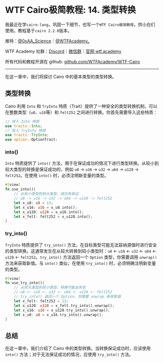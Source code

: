 # WTF Cairo极简教程: 14. 类型转换

我最近在学`cairo-lang`，巩固一下细节，也写一个`WTF Cairo极简教程`，供小白们使用。教程基于`cairo 2.2.0`版本。

推特：[@0xAA_Science](https://twitter.com/0xAA_Science)｜[@WTFAcademy_](https://twitter.com/WTFAcademy_)

WTF Academy 社群：[Discord](https://discord.gg/5akcruXrsk)｜[微信群](https://docs.google.com/forms/d/e/1FAIpQLSe4KGT8Sh6sJ7hedQRuIYirOoZK_85miz3dw7vA1-YjodgJ-A/viewform?usp=sf_link)｜[官网 wtf.academy](https://wtf.academy)

所有代码和教程开源在 github: [github.com/WTFAcademy/WTF-Cairo](https://github.com/WTFAcademy/WTF-Cairo)

---

在这一章中，我们将探讨 Cairo 中的基本类型的类型转换。

## 类型转换

Cairo 利用 `Into` 和 `TryInto` 特质（Trait）提供了一种安全的类型转换机制，可以在整数类型（`u8`、`u16`等）和 `felt252` 之间进行转换。你首先需要导入这些特质：

```rust
// 导入 Into 特质
use traits::Into;
// 导入 TryInto 特质
use traits::TryInto;
use option::OptionTrait;
```

### into()

`Into` 特质提供了 `into()` 方法，用于在保证成功的情况下进行类型转换。从较小到较大类型的转换是保证成功的，例如 `u8` -> `u16` -> `u32` -> `u64` -> `u128` -> `felt252`。在使用 `into()` 时，必须注明新变量的类型。

```rust
#[view]
fn use_into(){
    // 从较小类型到较大类型，成功有保证
    // u8 -> u16 -> u32 -> u64 -> u128 -> felt252
    let x_u8: u8 = 13;
    let x_u16: u16 = x_u8.into();
    let x_u128: u128 = x_u16.into();
    let x_felt: felt252 = x_u128.into();
}
```

### try_into()

`TryInto` 特质提供了 `try_into()` 方法，在目标类型可能无法容纳源值时进行安全的类型转换。这通常发生在从较大转换到较小类型时：`u8` <- `u16` <- `u32` <- `u64` <- `u128` <- `felt252`。`try_into()` 方法返回一个 `Option` 类型，你需要调用 `unwrap()` 方法来获取新值。与 `into()` 类似，在使用 `try_into()` 时，必须明确注明新变量的类型。

```rust
#[view]
fn use_try_into(){
    // 从较大类型到较小类型，转换可能会失败
    // u8 <- u16 <- u32 <- u64 <- u128 <- felt252
    // try_into() 返回一个 Option，你需要 unwrap 来获取值
    let x_felt: felt252 = 13;
    let x_u128: u128 = x_felt.try_into().unwrap();
    let x_u16: u16 = x_u128.try_into().unwrap();
    let x_u8: u8 = x_u16.try_into().unwrap();
}
```

## 总结

在这一章中，我们介绍了 Cairo 中的类型转换。当转换保证成功时，应该使用 `into()` 方法；对于无法保证成功的情况，应使用 `try_into()` 方法。